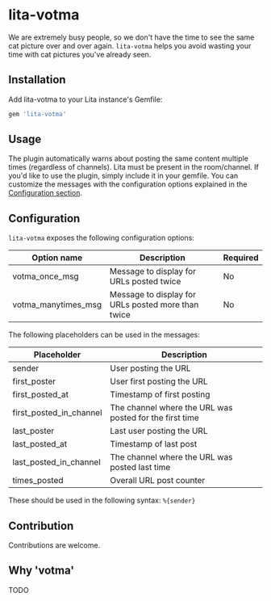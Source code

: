 # lita-votma

We are extremely busy people, so we don't have the time to see the same cat picture over and over again. `lita-votma` helps you avoid wasting your time with cat pictures you've already seen.

## Installation

Add lita-votma to your Lita instance's Gemfile:

``` ruby
gem 'lita-votma'
```

## Usage

The plugin automatically warns about posting the same content multiple times (regardless of channels). Lita must be present in the room/channel.
If you'd like to use the plugin, simply include it in your gemfile. You can customize the messages with the configuration options explained in the [Configuration section](#configuration).

## Configuration

`lita-votma` exposes the following configuration options:

| Option name         | Description                                        | Required |
|---------------------|----------------------------------------------------|----------|
| votma_once_msg      | Message to display for URLs posted twice           | No       |
| votma_manytimes_msg | Message to display for URLs posted more than twice | No       |

The following placeholders can be used in the messages:

| Placeholder             | Description                                             |
|-------------------------|---------------------------------------------------------|
| sender                  | User posting the URL                                    |
| first_poster            | User first posting the URL                              |
| first_posted_at         | Timestamp of first posting                              |
| first_posted_in_channel | The channel where the URL was posted for the first time |
| last_poster             | Last user posting the URL                               |
| last_posted_at          | Timestamp of last post                                  |
| last_posted_in_channel  | The channel where the URL was posted last time          |
| times_posted            | Overall URL post counter                                |

These should be used in the following syntax: `%{sender}`

## Contribution

Contributions are welcome.

## Why 'votma'

TODO


